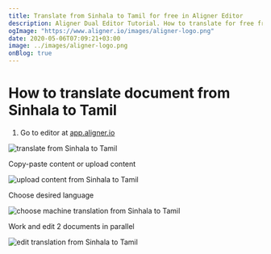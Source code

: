 ```yaml
---
title: Translate from Sinhala to Tamil for free in Aligner Editor
description: Aligner Dual Editor Tutorial. How to translate for free from Sinhala to Tamil. Aligner is multilingual document management platform. 
ogImage: "https://www.aligner.io/images/aligner-logo.png"
date: 2020-05-06T07:09:21+03:00
image: ../images/aligner-logo.png
onBlog: true
---
```


# How to translate document from Sinhala to Tamil

1. Go to editor at [app.aligner.io](https://app.aligner.io "Aligner App web page")

![translate from Sinhala to Tamil](../aligner-blank-editor.png "translate from Sinhala to Tamil")

Copy-paste content or upload content

![upload content from Sinhala to Tamil](../aligner-uploaded-document.png "upload content from Sinhala to Tamil")

Choose desired language

![choose machine translation from Sinhala to Tamil](../aligner-language-dropdown.png "choose machine translation from Sinhala to Tamil")

Work and edit 2 documents in parallel

![edit translation from Sinhala to Tamil](../aligner-double-sitded-editor.png "edit translation from Sinhala to Tamil")


